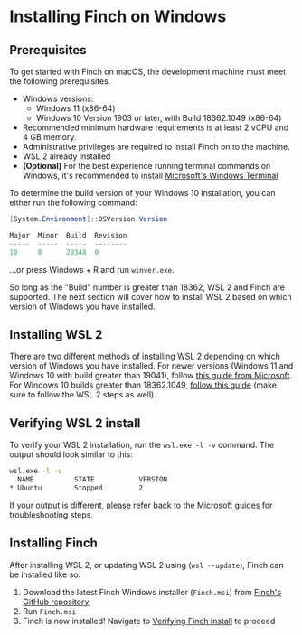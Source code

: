 # Installing Finch on Windows

## Prerequisites

To get started with Finch on macOS, the development machine must meet the
following prerequisites.

* Windows versions:
    * Windows 11 (x86-64)
    * Windows 10 Version 1903 or later, with Build 18362.1049 (x86-64)
* Recommended minimum hardware requirements is at least 2 vCPU and 4 GB memory.
* Administrative privileges are required to install Finch on to the machine.
* WSL 2 already installed
* **(Optional)** For the best experience running terminal commands on Windows, it's recommended to install [Microsoft's Windows Terminal](https://learn.microsoft.com/en-us/windows/terminal/)

To determine the build version of your Windows 10 installation, you can either run the following command:
```powershell
[System.Environment]::OSVersion.Version

Major  Minor  Build  Revision
-----  -----  -----  --------
10     0      20348  0
```

...or press Windows + R and run `winver.exe`.

So long as the "Build" number is greater than 18362, WSL 2 and Finch are supported. The next section will cover how to install WSL 2 based on which version of Windows you have installed.

## Installing WSL 2

There are two different methods of installing WSL 2 depending on which version of Windows you have installed. For newer versions (Windows 11 and Windows 10 with build greater than 19041), follow [this guide from Microsoft](https://learn.microsoft.com/en-us/windows/wsl/install). For Windows 10 builds greater than 18362.1049, [follow this guide](https://learn.microsoft.com/en-us/windows/wsl/install-manual) (make sure to follow the WSL 2 steps as well).

## Verifying WSL 2 install

To verify your WSL 2 installation, run the `wsl.exe -l -v` command. The output should look similar to this:

```bash
wsl.exe -l -v
  NAME          STATE           VERSION
* Ubuntu        Stopped         2
```

If your output is different, please refer back to the Microsoft guides for troubleshooting steps.

## Installing Finch

After installing WSL 2, or updating WSL 2 using (`wsl --update`), Finch can be installed like so:

1. Download the latest Finch Windows installer (`Finch.msi`) from [Finch's GitHub repository](https://github.com/runfinch/finch/releases/latest)
1. Run `Finch.msi`
1. Finch is now installed! Navigate to [Verifying Finch install](../../../getting-started/installation/#verify-the-finch-installation) to proceed
